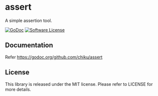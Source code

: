 # assert

A simple assertion tool.

[![GoDoc](https://img.shields.io/badge/godoc-reference-blue.svg)](https://godoc.org/github.com/chiku/assert)
[![Software License](https://img.shields.io/badge/License-MIT-blue.svg)](https://github.com/chiku/assert/blob/master/LICENSE)

Documentation
-------------

Refer https://godoc.org/github.com/chiku/assert

License
-------

This library is released under the MIT license. Please refer to LICENSE for more details.
